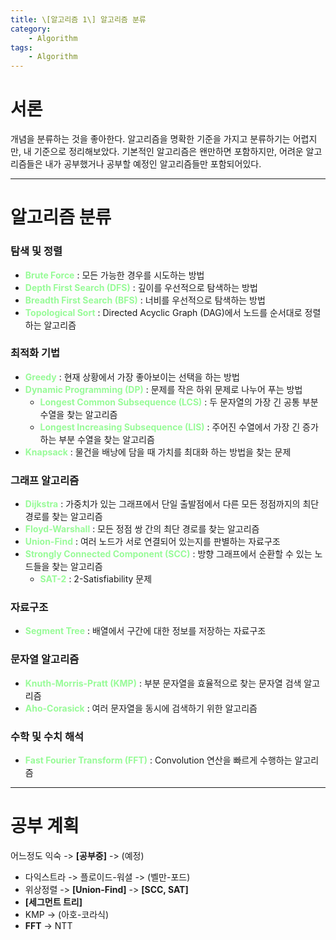 ```yaml
---
title: \[알고리즘 1\] 알고리즘 분류
category:
    - Algorithm
tags:
    - Algorithm
---
```

# 서론
개념을 분류하는 것을 좋아한다.
알고리즘을 명확한 기준을 가지고 분류하기는 어렵지만, 내 기준으로 정리해보았다. 기본적인 알고리즘은 왠만하면 포함하지만, 어려운 알고리즘들은 내가 공부했거나 공부할 예정인 알고리즘들만 포함되어있다.

---

# 알고리즘 분류

### 탐색 및 정렬
- **<span style="color: #98FB98;">Brute Force</span>** : 모든 가능한 경우를 시도하는 방법
- **<span style="color: #98FB98;">Depth First Search (DFS)</span>** : 깊이를 우선적으로 탐색하는 방법
- **<span style="color: #98FB98;">Breadth First Search (BFS)</span>** : 너비를 우선적으로 탐색하는 방법
- **<span style="color: #98FB98;">Topological Sort</span>** : Directed Acyclic Graph (DAG)에서 노드를 순서대로 정렬하는 알고리즘

### 최적화 기법
- **<span style="color: #98FB98;">Greedy</span>** : 현재 상황에서 가장 좋아보이는 선택을 하는 방법
- **<span style="color: #98FB98;">Dynamic Programming (DP)</span>** : 문제를 작은 하위 문제로 나누어 푸는 방법
    + **<span style="color: #98FB98;">Longest Common Subsequence (LCS)</span>** : 두 문자열의 가장 긴 공통 부분 수열을 찾는 알고리즘
    + **<span style="color: #98FB98;">Longest Increasing Subsequence (LIS)</span>** : 주어진 수열에서 가장 긴 증가하는 부분 수열을 찾는 알고리즘
- **<span style="color: #98FB98;">Knapsack</span>** : 물건을 배낭에 담을 때 가치를 최대화 하는 방법을 찾는 문제

### 그래프 알고리즘
- **<span style="color: #98FB98;">Dijkstra</span>** : 가중치가 있는 그래프에서 단일 출발점에서 다른 모든 정점까지의 최단 경로를 찾는 알고리즘
- **<span style="color: #98FB98;">Floyd-Warshall</span>** : 모든 정점 쌍 간의 최단 경로를 찾는 알고리즘
- **<span style="color: #98FB98;">Union-Find</span>** : 여러 노드가 서로 연결되어 있는지를 판별하는 자료구조
- **<span style="color: #98FB98;">Strongly Connected Component (SCC)</span>** : 방향 그래프에서 순환할 수 있는 노드들을 찾는 알고리즘
    + **<span style="color: #98FB98;">SAT-2</span>** : 2-Satisfiability 문제

### 자료구조
- **<span style="color: #98FB98;">Segment Tree</span>** : 배열에서 구간에 대한 정보를 저장하는 자료구조

### 문자열 알고리즘
- **<span style="color: #98FB98;">Knuth-Morris-Pratt (KMP)</span>** : 부분 문자열을 효율적으로 찾는 문자열 검색 알고리즘
- **<span style="color: #98FB98;">Aho-Corasick</span>** : 여러 문자열을 동시에 검색하기 위한 알고리즘

### 수학 및 수치 해석
- **<span style="color: #98FB98;">Fast Fourier Transform (FFT)</span>** : Convolution 연산을 빠르게 수행하는 알고리즘



---

# 공부 계획

어느정도 익숙 -> **\[공부중\]** -> \(예정\)

- 다익스트라 -> 플로이드-워셜 -> \(벨만-포드\)
- 위상정렬 -> **\[Union-Find\]** -> **\[SCC, SAT\]**
- **\[세그먼트 트리\]**
- KMP -> \(아호-코라식\)
- **FFT** -> NTT
